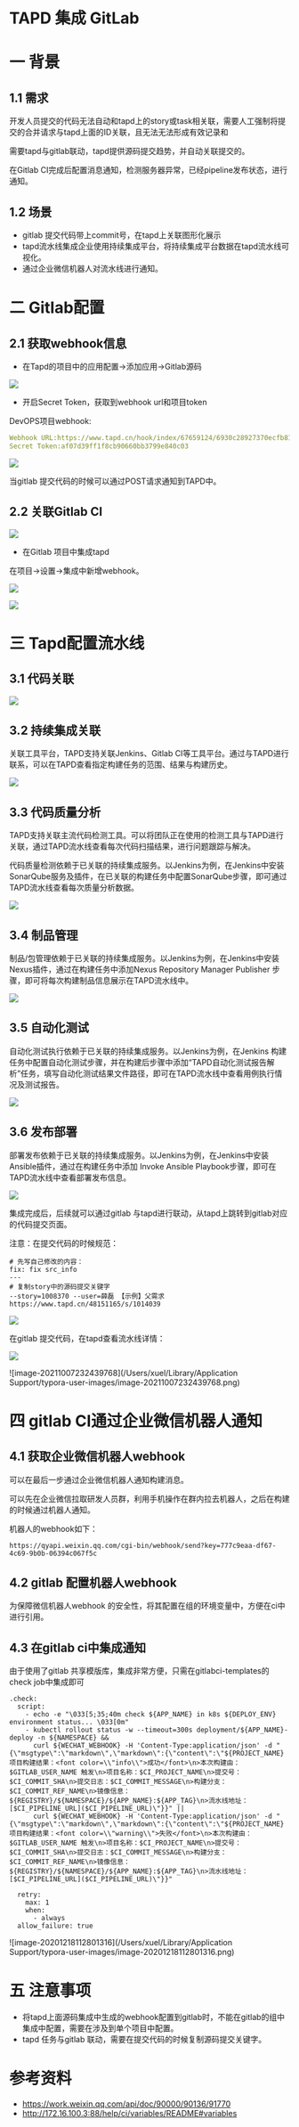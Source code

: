 # TAPD 集成 GitLab

# 一 背景

## 1.1 需求

开发人员提交的代码无法自动和tapd上的story或task相关联，需要人工强制将提交的合并请求与tapd上面的ID关联，且无法无法形成有效记录和

需要tapd与gitlab联动，tapd提供源码提交趋势，并自动关联提交的。

在Gitlab CI完成后配置消息通知，检测服务器异常，已经pipeline发布状态，进行通知。

## 1.2 场景

* gitlab 提交代码带上commit号，在tapd上关联图形化展示
* tapd流水线集成企业使用持续集成平台，将持续集成平台数据在tapd流水线可视化。
* 通过企业微信机器人对流水线进行通知。

# 二 Gitlab配置

## 2.1 获取webhook信息

* 在Tapd的项目中的应用配置->添加应用->Gitlab源码

![](https://kaliarch-bucket-1251990360.cos.ap-beijing.myqcloud.com/blog_img/20211007231620.png)



* 开启Secret Token，获取到webhook url和项目token

DevOPS项目webhook:

```yaml
Webhook URL:https://www.tapd.cn/hook/index/67659124/6930c28927370ecfb819991d0cc2c730
Secret Token:af07d39ff1f8cb90660bb3799e840c03
```

![](https://kaliarch-bucket-1251990360.cos.ap-beijing.myqcloud.com/blog_img/20211007231721.png)

当gitlab 提交代码的时候可以通过POST请求通知到TAPD中。

## 2.2 关联Gitlab CI

![](https://kaliarch-bucket-1251990360.cos.ap-beijing.myqcloud.com/blog_img/20211007231747.png)

* 在Gitlab 项目中集成tapd

在项目->设置->集成中新增webhook。

![](https://kaliarch-bucket-1251990360.cos.ap-beijing.myqcloud.com/blog_img/20211007231806.png)

![](https://kaliarch-bucket-1251990360.cos.ap-beijing.myqcloud.com/blog_img/20211007231840.png)



# 三 Tapd配置流水线

## 3.1 代码关联

![](https://kaliarch-bucket-1251990360.cos.ap-beijing.myqcloud.com/blog_img/20211007231917.png)

## 3.2 持续集成关联

关联工具平台，TAPD支持关联Jenkins、Gitlab CI等工具平台。通过与TAPD进行联系，可以在TAPD查看指定构建任务的范围、结果与构建历史。

![](https://kaliarch-bucket-1251990360.cos.ap-beijing.myqcloud.com/blog_img/20211007231946.png)

## 3.3 代码质量分析

TAPD支持关联主流代码检测工具。可以将团队正在使用的检测工具与TAPD进行关联，通过TAPD流水线查看每次代码扫描结果，进行问题跟踪与解决。

代码质量检测依赖于已关联的持续集成服务。以Jenkins为例，在Jenkins中安装SonarQube服务及插件，在已关联的构建任务中配置SonarQube步骤，即可通过TAPD流水线查看每次质量分析数据。

![](https://kaliarch-bucket-1251990360.cos.ap-beijing.myqcloud.com/blog_img/20211007232011.png)

## 3.4 制品管理

制品/包管理依赖于已关联的持续集成服务。以Jenkins为例，在Jenkins中安装Nexus插件，通过在构建任务中添加Nexus Repository Manager Publisher 步骤，即可将每次构建制品信息展示在TAPD流水线中。

![](https://kaliarch-bucket-1251990360.cos.ap-beijing.myqcloud.com/blog_img/20211007232045.png)

## 3.5 自动化测试

自动化测试执行依赖于已关联的持续集成服务。以Jenkins为例，在Jenkins 构建任务中配置自动化测试步骤，并在构建后步骤中添加“TAPD自动化测试报告解析”任务，填写自动化测试结果文件路径，即可在TAPD流水线中查看用例执行情况及测试报告。

![](https://kaliarch-bucket-1251990360.cos.ap-beijing.myqcloud.com/blog_img/20211007232112.png)

## 3.6 发布部署

部署发布依赖于已关联的持续集成服务。以Jenkins为例，在Jenkins中安装Ansible插件，通过在构建任务中添加 Invoke Ansible Playbook步骤，即可在TAPD流水线中查看部署发布信息。

![](https://kaliarch-bucket-1251990360.cos.ap-beijing.myqcloud.com/blog_img/20211007232200.png)



集成完成后，后续就可以通过gitlab 与tapd进行联动，从tapd上跳转到gitlab对应的代码提交页面。



注意：在提交代码的时候规范：

```shell
# 先写自己修改的内容：
fix: fix src_info
---
# 复制story中的源码提交关键字
--story=1008370 --user=薛磊 【示例】父需求 https://www.tapd.cn/48151165/s/1014039
```

![](https://kaliarch-bucket-1251990360.cos.ap-beijing.myqcloud.com/blog_img/20211007232249.png)

在gitlab 提交代码，在tapd查看流水线详情：

![](https://kaliarch-bucket-1251990360.cos.ap-beijing.myqcloud.com/blog_img/20211007232329.png)

![image-20211007232439768](/Users/xuel/Library/Application Support/typora-user-images/image-20211007232439768.png)

# 四 gitlab CI通过企业微信机器人通知

## 4.1 获取企业微信机器人webhook

可以在最后一步通过企业微信机器人通知构建消息。

可以先在企业微信拉取研发人员群，利用手机操作在群内拉去机器人，之后在构建的时候通过机器人通知。

机器人的webhook如下：

```shell
https://qyapi.weixin.qq.com/cgi-bin/webhook/send?key=777c9eaa-df67-4c69-9b0b-06394c067f5c
```

## 4.2 gitlab 配置机器人webhook

为保障微信机器人webhook 的安全性，将其配置在组的环境变量中，方便在ci中进行引用。

## 4.3 在gitlab ci中集成通知

由于使用了gitlab 共享模版库，集成非常方便，只需在gitlabci-templates的check job中集成即可

```shell
.check:
  script:
    - echo -e "\033[5;35;40m check ${APP_NAME} in k8s ${DEPLOY_ENV} environment status... \033[0m"
    - kubectl rollout status -w --timeout=300s deployment/${APP_NAME}-deploy -n ${NAMESPACE} &&
      curl ${WECHAT_WEBHOOK} -H 'Content-Type:application/json' -d "{\"msgtype\":\"markdown\",\"markdown\":{\"content\":\"${PROJECT_NAME}项目构建结果：<font color=\\"info\\">成功</font>\n>本次构建由：$GITLAB_USER_NAME 触发\n>项目名称：$CI_PROJECT_NAME\n>提交号：$CI_COMMIT_SHA\n>提交日志：$CI_COMMIT_MESSAGE\n>构建分支：$CI_COMMIT_REF_NAME\n>镜像信息：${REGISTRY}/${NAMESPACE}/${APP_NAME}:${APP_TAG}\n>流水线地址：[$CI_PIPELINE_URL]($CI_PIPELINE_URL)\"}}" ||
      curl ${WECHAT_WEBHOOK} -H 'Content-Type:application/json' -d "{\"msgtype\":\"markdown\",\"markdown\":{\"content\":\"${PROJECT_NAME}项目构建结果：<font color=\\"warning\\">失败</font>\n>本次构建由：$GITLAB_USER_NAME 触发\n>项目名称：$CI_PROJECT_NAME\n>提交号：$CI_COMMIT_SHA\n>提交日志：$CI_COMMIT_MESSAGE\n>构建分支：$CI_COMMIT_REF_NAME\n>镜像信息：${REGISTRY}/${NAMESPACE}/${APP_NAME}:${APP_TAG}\n>流水线地址：[$CI_PIPELINE_URL]($CI_PIPELINE_URL)\"}}"

  retry:
    max: 1
    when:
      - always
  allow_failure: true
```

![image-20201218112801316](/Users/xuel/Library/Application Support/typora-user-images/image-20201218112801316.png)

# 五 注意事项

* 将tapd上面源码集成中生成的webhook配置到gitlab时，不能在gitlab的组中集成中配置，需要在涉及到单个项目中配置。
* tapd 任务与gitlab 联动，需要在提交代码的时候复制源码提交关键字。

# 参考资料

* https://work.weixin.qq.com/api/doc/90000/90136/91770
* http://172.16.100.3:88/help/ci/variables/README#variables